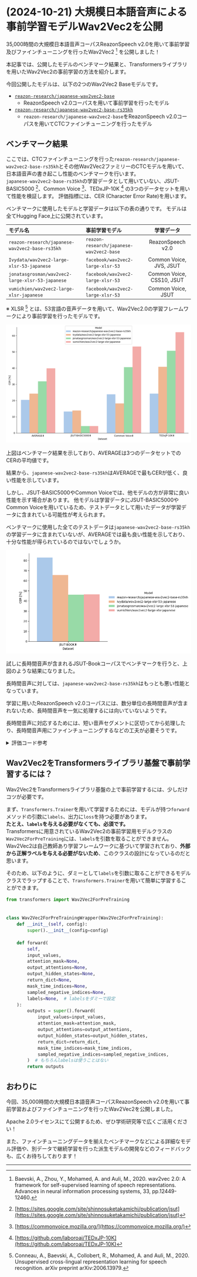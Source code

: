 # (2024-10-21) 大規模日本語音声による事前学習モデルWav2Vec2を公開

35,000時間の大規模日本語音声コーパスReazonSpeech v2.0を用いて事前学習及びファインチューニングを行ったWav2Vec2 [^1] を公開しました！

本記事では、公開したモデルのベンチマーク結果と、Transformersライブラリを用いたWav2Vec2の事前学習の方法を紹介します。

今回公開したモデルは、以下の2つのWav2Vec2 Baseモデルです。

- [`reazon-research/japanese-wav2vec2-base`](https://huggingface.co/reazon-research/japanese-wav2vec2-base)
   - ReazonSpeech v2.0コーパスを用いて事前学習を行ったモデル
- [`reazon-research/japanese-wav2vec2-base-rs35kh`](https://huggingface.co/reazon-research/japanese-wav2vec2-base-rs35kh)
   - `reazon-research/japanese-wav2vec2-base`をReazonSpeech v2.0コーパスを用いてCTCファインチューニングを行ったモデル

## ベンチマーク結果

ここでは、CTCファインチューニングを行った`reazon-research/japanese-wav2vec2-base-rs35kh`とその他Wav2Vec2ファミリーのCTCモデルを用いて、日本語音声の書き起こし性能のベンチマークを行います。  
`japanese-wav2vec2-base-rs35kh`の学習データとして用いていない、JSUT-BASIC5000 [^2]、Common Voice [^3]、TEDxJP-10K [^4] の3つのデータセットを用いて性能を検証します。
評価指標には、CER (Character Error Rate)を用います。

ベンチマークに使用したモデルと学習データは以下の表の通りです。
モデルは全てHugging Face上に公開されています。

| モデル名                                         | 事前学習モデル                           |        学習データ         |
| :----------------------------------------------- | :--------------------------------------- | :-----------------------: |
| `reazon-research/japanese-wav2vec2-base-rs35kh`  | `reazon-research/japanese-wav2vec2-base` |     ReazonSpeech v2.0     |
| `Ivydata/wav2vec2-large-xlsr-53-japanese`        | `facebook/wav2vec2-large-xlsr-53`        |  Common Voice, JVS, JSUT  |
| `jonatasgrosman/wav2vec2-large-xlsr-53-japanese` | `facebook/wav2vec2-large-xlsr-53`        | Common Voice, CSS10, JSUT |
| `vumichien/wav2vec2-large-xlsr-japanese`         | `facebook/wav2vec2-large-xlsr-53`        |    Common Voice, JSUT     |

※ XLSR [^5] とは、53言語の音声データを用いて、Wav2Vec2.0の学習フレームワークにより事前学習を行ったモデルです。

![benchmark](./2024-10-21-Wav2Vec2-base-release/bench.png)

上図はベンチマーク結果を示しており、AVERAGEは3つのデータセットでのCERの平均値です。

結果から、`japanese-wav2vec2-base-rs35kh`はAVERAGEで最もCERが低く、良い性能を示しています。

しかし、JSUT-BASIC5000やCommon Voiceでは、他モデルの方が非常に良い性能を示す場合があります。
他モデルは学習データにJSUT-BASIC5000やCommon Voiceを用いているため、テストデータとして用いたデータが学習データに含まれている可能性が考えられます。

ベンチマークに使用した全てのテストデータは`japanese-wav2vec2-base-rs35kh`の学習データに含まれていないが、AVERAGEでは最も良い性能を示しており、十分な性能が得られているのではないでしょうか。

![jsut-book](./2024-10-21-Wav2Vec2-base-release/jsut-book.png)

試しに長時間音声が含まれるJSUT-Bookコーパスでベンチマークを行うと、上図のような結果になりました。

長時間音声に対しては、`japanese-wav2vec2-base-rs35kh`はもっとも悪い性能となっています。

学習に用いたReazonSpeech v2.0コーパスには、数分単位の長時間音声が含まれないため、長時間音声を一気に処理するには向いていないようです。  

長時間音声に対応するためには、短い音声セグメントに区切ってから処理したり、長時間音声用にファインチューニングするなどの工夫が必要そうです。

<details>
<summary>評価コード参考</summary>

以下のコードは推論とCERの計算を行うサンプルコードです。

※ `vumichien/wav2vec2-large-xlsr-japanese`の推論結果には、トークン間に空白が入ってしまうため、
モデルの推論結果から空白を除くよう処理を加えました。  
(例: 今 流行 の 単身 赴任 族 の 淋し さ を ちょっぴり 味ごば せ て もらっ た の も 有 意義 の 体験 だ)

```python
import re
import num2words
import editdistance
import librosa
import numpy as np
import torch
from transformers import AutoProcessor, Wav2Vec2ForCTC

PUNCTUATIONS = {ord(x): "" for x in "、。「」『』，,？！!!?!?"}
ZENKAKU = "ａｂｃｄｅｆｇｈｉｊｋｌｍｎｏｐｑｒｓｔｕｖｗｘｙｚＡＢＣＤＥＦＧＨＩＪＫＬＭＮＯＰＱＲＳＴＵＶＷＸＹＺ０１２３４５６７８９"
HANKAKU = "abcdefghijklmnopqrstuvwxyzABCDEFGHIJKLMNOPQRSTUVWXYZ0123456789"
ZEN2HAN = str.maketrans(ZENKAKU, HANKAKU)


def normalize(s):
    s = s.translate(PUNCTUATIONS).translate(ZEN2HAN)
    conv = lambda m: num2words.num2words(m.group(0), lang='ja')
    return re.sub(r'\d+\.?\d*', conv, s)


model = Wav2Vec2ForCTC.from_pretrained(model_path).to("cuda")
processor = AutoProcessor.from_pretrained(model_path)

audio, _ = librosa.load(audio_filepath)
audio = np.pad(audio, pad_width=int(0.5 * 16_000))
input_values = processor(
    audio,
    return_tensors="pt",
    sampling_rate=16_000
).input_values.to("cuda")

with torch.inference_mode():
    logits = model(input_values).logits.cpu()
predicted_ids = torch.argmax(logits, dim=-1)[0]
transcription = processor.decode(predicted_ids, skip_special_tokens=True)
asr = normalize(transcription.replace(" ", ""))
text = normalize(text)
dist = editdistance.eval(asr, text)
cer = dist / len(text)
```
</details>

## Wav2Vec2をTransformersライブラリ基盤で事前学習するには？

Wav2Vec2をTransformersライブラリ基盤の上で事前学習するには、少しだけコツが必要です。

まず、`Transformers.Trainer`を用いて学習するためには、モデルが持つ`forward`メソッドの引数に`labels`、出力に`loss`を持つ必要があります。  
**たとえ、`labels`を与える必要がなくても、必須です。**  
Transformersに用意されているWav2Vec2の事前学習用モデルクラスの`Wav2Vec2ForPreTraining`には、`labels`を引数を取ることができません。  
Wav2Vec2は自己教師あり学習フレームワークに基づいて学習されており、**外部から正解ラベルを与える必要がないため**、このクラスの設計になっているのだと思います。

そのため、以下のように、ダミーとして`labels`を引数に取ることができるモデルクラスでラップすることで、`Transformers.Trainer`を用いて簡単に学習することができます。

```python
from transformers import Wav2Vec2ForPreTraining


class Wav2Vec2ForPreTrainingWrapper(Wav2Vec2ForPreTraining):
    def __init__(self, config):
        super().__init__(config=config)

    def forward(
        self,
        input_values,
        attention_mask=None,
        output_attentions=None,
        output_hidden_states=None,
        return_dict=None,
        mask_time_indices=None,
        sampled_negative_indices=None,
        labels=None,  # labelsをダミーで設定
    ):
        outputs = super().forward(
            input_values=input_values,
            attention_mask=attention_mask,
            output_attentions=output_attentions,
            output_hidden_states=output_hidden_states,
            return_dict=return_dict,
            mask_time_indices=mask_time_indices,
            sampled_negative_indices=sampled_negative_indices,
        )  # もちろんlabelsは使うことはない
        return outputs
```

## おわりに

今回、35,000時間の大規模日本語音声コーパスReazonSpeech v2.0を用いて事前学習およびファインチューニングを行ったWav2Vec2を公開しました。  

Apache 2.0ライセンスにて公開するため、ぜひ学術研究等で広くご活用ください！

また、ファインチューニングデータを揃えたベンチマークなどによる詳細なモデル評価や、別データで継続学習を行った派生モデルの開発などのフィードバックも、広くお待ちしております！

---

[^1]: Baevski, A., Zhou, Y., Mohamed, A. and Auli, M., 2020. wav2vec 2.0: A framework for self-supervised learning of speech representations. Advances in neural information processing systems, 33, pp.12449-12460.  
[^2]: [https://sites.google.com/site/shinnosuketakamichi/publication/jsut](https://sites.google.com/site/shinnosuketakamichi/publication/jsut)  
[^3]: [https://commonvoice.mozilla.org/](https://commonvoice.mozilla.org/)  
[^4]: [https://github.com/laboroai/TEDxJP-10K](https://github.com/laboroai/TEDxJP-10K)  
[^5]: Conneau, A., Baevski, A., Collobert, R., Mohamed, A. and Auli, M., 2020. Unsupervised cross-lingual representation learning for speech recognition. arXiv preprint arXiv:2006.13979.
